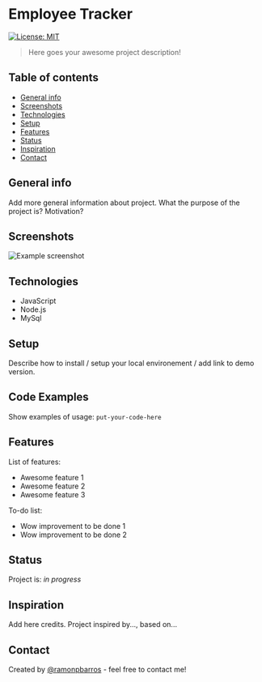 # Employee Tracker

[![License: MIT](https://img.shields.io/badge/License-MIT-blue.svg)](https://github.com/ramonpbarros/readme-generator)

> Here goes your awesome project description!

## Table of contents

- [General info](#general-info)
- [Screenshots](#screenshots)
- [Technologies](#technologies)
- [Setup](#setup)
- [Features](#features)
- [Status](#status)
- [Inspiration](#inspiration)
- [Contact](#contact)

## General info

Add more general information about project. What the purpose of the project is? Motivation?

## Screenshots

![Example screenshot](./img/screenshot.png)

## Technologies

- JavaScript
- Node.js
- MySql

## Setup

Describe how to install / setup your local environement / add link to demo version.

## Code Examples

Show examples of usage:
`put-your-code-here`

## Features

List of features:

- Awesome feature 1
- Awesome feature 2
- Awesome feature 3

To-do list:

- Wow improvement to be done 1
- Wow improvement to be done 2

## Status

Project is: _in progress_

## Inspiration

Add here credits. Project inspired by..., based on...

## Contact

Created by [@ramonpbarros](https://ramonpbarros.github.io/) - feel free to contact me!
